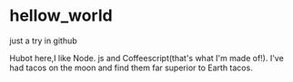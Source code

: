 # hellow_world
just a try in github

Hubot here,I like Node. js and Coffeescript(that's what I'm made of!).
I've had tacos on the moon and find them far superior to Earth tacos.
